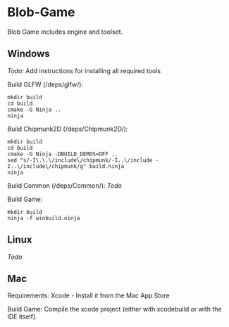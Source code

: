 Blob-Game
=========

Blob Game includes engine and toolset.


Windows
-------

*Todo:* Add instructions for installing all required tools



Build GLFW (/deps/glfw/):
```
mkdir build
cd build
cmake -G Ninja ..
ninja
```

Build Chipmunk2D (/deps/Chipmunk2D/):
```
mkdir build
cd build
cmake -G Ninja -DBUILD_DEMOS=OFF ..
sed "s/-I\.\.\/include\/chipmunk/-I..\/include -I..\/include\/chipmunk/g" build.ninja
ninja
```

Build Common (/deps/Common/):
*Todo*

Build Game:
```
mkdir build
ninja -f winbuild.ninja
```


Linux
-----

*Todo*


Mac
---

Requirements:
Xcode - Install it from the Mac App Store


Build Game:
Compile the xcode project (either with xcodebuild or with the IDE itself).
